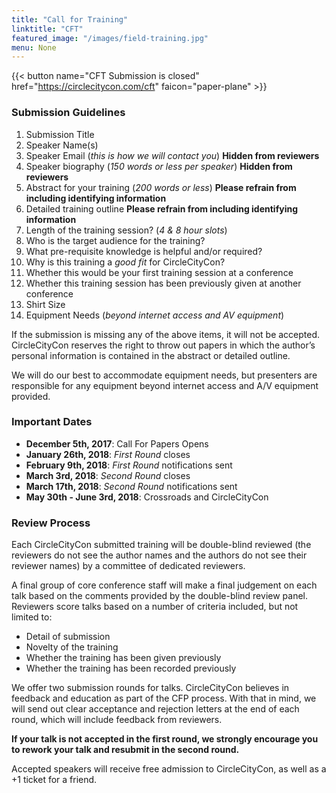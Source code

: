 ```yaml
---
title: "Call for Training"
linktitle: "CFT"
featured_image: "/images/field-training.jpg"
menu: None
---
```

{{< button name="CFT Submission is closed" href="https://circlecitycon.com/cft" faicon="paper-plane" >}}

### Submission Guidelines

1. Submission Title
2. Speaker Name(s)
3. Speaker Email (_this is how we will contact you_) **Hidden from reviewers**
4. Speaker biography (_150 words or less per speaker_) **Hidden from reviewers**
5. Abstract for your training (_200 words or less_) **Please refrain from including identifying information**
6. Detailed training outline **Please refrain from including identifying information**
7. Length of the training session? (_4 & 8 hour slots_)
8. Who is the target audience for the training?
9. What pre-requisite knowledge is helpful and/or required?
10. Why is this training a _good fit_ for CircleCityCon?
11. Whether this would be your first training session at a conference
12. Whether this training session has been previously given at another conference
13. Shirt Size
14. Equipment Needs (_beyond internet access and AV equipment_)

If the submission is missing any of the above items, it will not be accepted. CircleCityCon reserves the right to throw out papers in which the author’s personal information is contained in the abstract or detailed outline.

We will do our best to accommodate equipment needs, but presenters are responsible for any equipment beyond internet access and A/V equipment provided.

### Important Dates

* **December 5th, 2017**: Call For Papers Opens
* **January 26th, 2018**: _First Round_ closes
* **February 9th, 2018**: _First Round_ notifications sent
* **March 3rd, 2018**: _Second Round_ closes
* **March 17th, 2018**: _Second Round_ notifications sent
* **May 30th - June 3rd, 2018**: Crossroads and CircleCityCon

### Review Process

Each CircleCityCon submitted training will be double-blind reviewed (the reviewers do not see the author names and the authors do not see their reviewer names) by a committee of dedicated reviewers.

A final group of core conference staff will make a final judgement on each talk based on the comments provided by the double-blind review panel. Reviewers score talks based on a number of criteria included, but not limited to:

* Detail of submission
* Novelty of the training
* Whether the training has been given previously
* Whether the training has been recorded previously

We offer two submission rounds for talks. CircleCityCon believes in feedback and education as part of the CFP process. With that in mind, we will send out clear acceptance and rejection letters at the end of each round, which will include feedback from reviewers.

**If your talk is not accepted in the first round, we strongly encourage you to rework your talk and resubmit in the second round.**

Accepted speakers will receive free admission to CircleCityCon, as well as a +1 ticket for a friend.